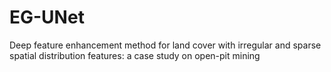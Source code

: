 # EG-UNet
Deep feature enhancement method for land cover with irregular and sparse spatial distribution features: a case study on open-pit mining
